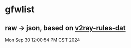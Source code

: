 # gfwlist
## raw -> json, based on [v2ray-rules-dat](https://github.com/Loyalsoldier/v2ray-rules-dat)
Mon Sep 30 12:00:54 PM CST 2024

